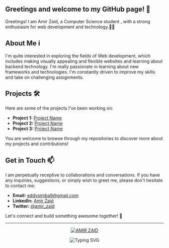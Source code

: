 ## Greetings and welcome to my GitHub page! 🚀

Greetings! I am Amir Zaid, a Computer Science student , with a strong enthusiasm for web development and technology.👨‍💻

## About Me ℹ️

I'm quite interested in exploring the fields of Web development, which includes making visually appealing and flexible websites and learning about backend technology. I'm really passionate in learning about new frameworks and technologies. I'm constantly driven to improve my skills and take on challenging assignments.

## Projects 🛠️

Here are some of the projects I've been working on:

- **Project 1:** [Project Name](link)
- **Project 2:** [Project Name](link)
- **Project 3:** [Project Name](link)

You are welcome to browse through my repositories to discover more about my projects and contributions!


## Get in Touch 📫

I am perpetually receptive to collaborations and conversations. If you have any inquiries, suggestions, or simply wish to greet me, please don't hesitate to contact me:

- **Email:** eddysimba9@gmail.com
- **LinkedIn:** [Amir Zaid](https://www.linkedin.com/in/amirzaid)
- **Twitter:** [@amir_zaid](https://twitter.com/amir_zaid)

Let's connect and build something awesome together! 🌟

---

<p align="center">
    <a href="https://telegra.ph/file/6b78254bab482a544360b.jpg">
        <img src="https://img.shields.io/badge/AMIR%20ZAID-green?colorA=%23ff0000&colorB=%23017e40&style=for-the-badge" alt="AMIR ZAID" title="AMIR ZAID" />
    </a>
</p>
<p align="center">
  <img src="https://readme-typing-svg.demolab.com?font=Anton&size=30&pause=998&color=008000&background=F7F2F20A&vCenter=true&random=false&width=465&lines=Hello+Everyone%F0%9F%91%8B!;Thank+you+for+visiting+my+Repo;I+am+AMIR ZAID;I'm+looking+forwad+for+your+feedback;Love+you+💖+🫂+💕🙃" alt="Typing SVG" />
</p>


<!---
AmirZaid11/AmirZaid11 is a ✨ special ✨ repository because its `README.md` (this file) appears on your GitHub profile.
You can click the Preview link to take a look at your changes.
--->
